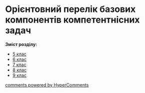 <div id="hypercomments_widget" class="js-hypercomments-widget invisible"></div>

# Орієнтовний перелік базових компонентів компетентнісних задач

<b>Зміст розділу:</b><br>

<ul class="articles" type="disc">
    <li class="chapter " data-level="1" data-path="5_klas.html">
            <a href="5_klas.html">
                    <b></b>
                5 клас
            </a>
    </li>
    <li class="chapter " data-level="2" data-path="6_klas.html">
            <a href="6_klas.html">
                    <b></b>
                6 клас
            </a>
    </li>
    <li class="chapter " data-level="3" data-path="7_klas.html">
            <a href="7_klas.html">
                    <b></b>
                7 клас
            </a>
    </li>
    <li class="chapter " data-level="4" data-path="8_klas.html">
            <a href="8_klas.html">
                    <b></b>
                8 клас
            </a>
    </li>
    <li class="chapter " data-level="5" data-path="9_klas.html">
            <a href="9_klas.html">
                    <b></b>
                9 клас
            </a>
    </li>
</ul>

<div class="js-hypercomments-container">
<a href="http://hypercomments.com" class="hc-link" title="comments widget">comments powered by HyperComments</a>
</div>